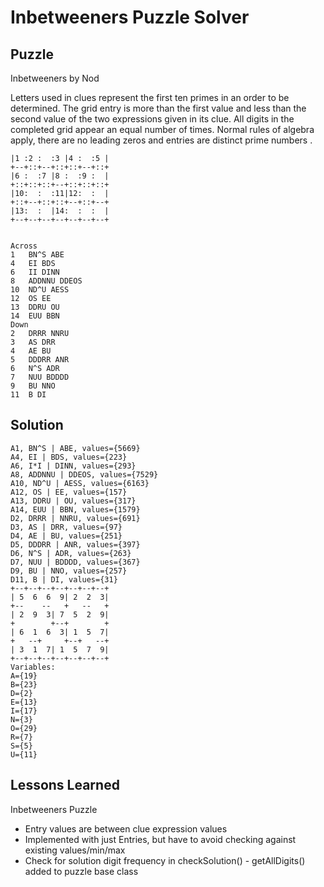 # Inbetweeners Puzzle Solver

## Puzzle

Inbetweeners by Nod

Letters used in clues represent the first ten primes in an order to be determined. The grid entry is more than the first value and less than the second value of the two expressions given in its clue. All digits in the completed grid appear an equal number of times.  Normal rules of algebra apply, there are no leading zeros and entries are distinct  prime numbers .

```+--+--+--+--+--+--+--+
|1 :2 :  :3 |4 :  :5 |
+--+::+--+::+::+--+::+
|6 :  :7 |8 :  :9 :  |
+::+::+::+--+::+::+::+
|10:  :  :11|12:  :  |
+::+--+::+::+--+::+--+
|13:  :  |14:  :  :  |
+--+--+--+--+--+--+--+


Across
1	BN^S ABE
4	EI BDS
6	II DINN
8	ADDNNU DDEOS
10	ND^U AESS
12	OS EE
13	DDRU OU
14	EUU BBN
Down
2	DRRR NNRU
3	AS DRR
4	AE BU
5	DDDRR ANR
6	N^S ADR
7	NUU BDDDD
9	BU NNO
11	B DI
```

## Solution

```Puzzle Summary
A1, BN^S | ABE, values={5669}
A4, EI | BDS, values={223}
A6, I*I | DINN, values={293}
A8, ADDNNU | DDEOS, values={7529}
A10, ND^U | AESS, values={6163}
A12, OS | EE, values={157}
A13, DDRU | OU, values={317}
A14, EUU | BBN, values={1579}
D2, DRRR | NNRU, values={691}
D3, AS | DRR, values={97}
D4, AE | BU, values={251}
D5, DDDRR | ANR, values={397}
D6, N^S | ADR, values={263}
D7, NUU | BDDDD, values={367}
D9, BU | NNO, values={257}
D11, B | DI, values={31}
+--+--+--+--+--+--+--+
| 5  6  6  9| 2  2  3|
+--    --   +   --   +
| 2  9  3| 7  5  2  9|
+        +--+        +
| 6  1  6  3| 1  5  7|
+   --+     +--+   --+
| 3  1  7| 1  5  7  9|
+--+--+--+--+--+--+--+
Variables:
A={19}
B={23}
D={2}
E={13}
I={17}
N={3}
O={29}
R={7}
S={5}
U={11}
```

## Lessons Learned

Inbetweeners Puzzle
- Entry values are between clue expression values
- Implemented with just Entries, but have to avoid checking against existing values/min/max
- Check for solution digit frequency in checkSolution() - getAllDigits() added to puzzle base class
